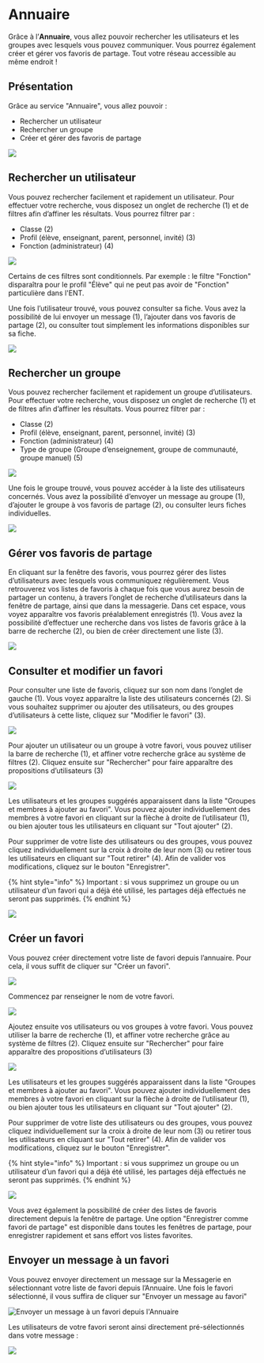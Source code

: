 # Annuaire

Grâce à l’**Annuaire**, vous allez pouvoir rechercher les utilisateurs et les groupes avec lesquels vous pouvez communiquer. Vous pourrez également créer et gérer vos favoris de partage. Tout votre réseau accessible au même endroit !

## Présentation

Grâce au service "Annuaire", vous allez pouvoir :

* Rechercher un utilisateur
* Rechercher un groupe
* Créer et gérer des favoris de partage

![](<.gitbook/assets/annuaire-presentation-2-2-1-1 (1) (1).png>)

## Rechercher un utilisateur

Vous pouvez rechercher facilement et rapidement un utilisateur. Pour effectuer votre recherche, vous disposez un onglet de recherche (1) et de filtres afin d’affiner les résultats. Vous pourrez filtrer par :

* Classe (2)
* Profil (élève, enseignant, parent, personnel, invité) (3)
* Fonction (administrateur) (4)

![](<.gitbook/assets/annuaire1-1-1-1 (1) (1).png>)

Certains de ces filtres sont conditionnels. Par exemple : le filtre "Fonction" disparaîtra pour le profil "Élève" qui ne peut pas avoir de "Fonction" particulière dans l'ENT.

Une fois l’utilisateur trouvé, vous pouvez consulter sa fiche. Vous avez la possibilité de lui envoyer un message (1), l’ajouter dans vos favoris de partage (2), ou consulter tout simplement les informations disponibles sur sa fiche.

![](<.gitbook/assets/fiche-annuaire-2-1 (1) (1).png>)

## Rechercher un groupe

Vous pouvez rechercher facilement et rapidement un groupe d’utilisateurs. Pour effectuer votre recherche, vous disposez un onglet de recherche (1) et de filtres afin d’affiner les résultats. Vous pourrez filtrer par :

* Classe (2)
* Profil (élève, enseignant, parent, personnel, invité) (3)
* Fonction (administrateur) (4)
* Type de groupe (Groupe d’enseignement, groupe de communauté, groupe manuel) (5)

![](<.gitbook/assets/groupe-2-1 (1) (1) (2).png>)

Une fois le groupe trouvé, vous pouvez accéder à la liste des utilisateurs concernés. Vous avez la possibilité d’envoyer un message au groupe (1), d’ajouter le groupe à vos favoris de partage (2), ou consulter leurs fiches individuelles.

![](<.gitbook/assets/groupe-liste-1-1 (2) (2).png>)

## Gérer vos favoris de partage

En cliquant sur la fenêtre des favoris, vous pourrez gérer des listes d’utilisateurs avec lesquels vous communiquez régulièrement. Vous retrouverez vos listes de favoris à chaque fois que vous aurez besoin de partager un contenu, à travers l’onglet de recherche d’utilisateurs dans la fenêtre de partage, ainsi que dans la messagerie. Dans cet espace, vous voyez apparaître vos favoris préalablement enregistrés (1). Vous avez la possibilité d’effectuer une recherche dans vos listes de favoris grâce à la barre de recherche (2), ou bien de créer directement une liste (3).

![](<.gitbook/assets/favoris-presentation-1-2 (1) (1) (2).png>)

## Consulter et modifier un favori

Pour consulter une liste de favoris, cliquez sur son nom dans l’onglet de gauche (1). Vous voyez apparaître la liste des utilisateurs concernés (2). Si vous souhaitez supprimer ou ajouter des utilisateurs, ou des groupes d’utilisateurs à cette liste, cliquez sur "Modifier le favori" (3).

![](<.gitbook/assets/consulter-modifier-favori-1-1-1-1 (2) (2).png>)

Pour ajouter un utilisateur ou un groupe à votre favori, vous pouvez utiliser la barre de recherche (1), et affiner votre recherche grâce au système de filtres (2). Cliquez ensuite sur "Rechercher" pour faire apparaître des propositions d’utilisateurs (3)

![](<.gitbook/assets/favori-ajout-1-1-1-2 (1) (1) (2).png>)

Les utilisateurs et les groupes suggérés apparaissent dans la liste "Groupes et membres à ajouter au favori". Vous pouvez ajouter individuellement des membres à votre favori en cliquant sur la flèche à droite de l’utilisateur (1), ou bien ajouter tous les utilisateurs en cliquant sur "Tout ajouter" (2).

Pour supprimer de votre liste des utilisateurs ou des groupes, vous pouvez cliquez individuellement sur la croix à droite de leur nom (3) ou retirer tous les utilisateurs en cliquant sur "Tout retirer" (4). Afin de valider vos modifications, cliquez sur le bouton "Enregistrer".

{% hint style="info" %}
Important : si vous supprimez un groupe ou un utilisateur d’un favori qui a déjà été utilisé, les partages déjà effectués ne seront pas supprimés.
{% endhint %}

![](<.gitbook/assets/favori-gerer-1-1-1 (1) (1) (6).png>)

## Créer un favori

Vous pouvez créer directement votre liste de favori depuis l’annuaire. Pour cela, il vous suffit de cliquer sur "Créer un favori".

![](<.gitbook/assets/creer-favori-2-1-1 (2) (1).png>)

Commencez par renseigner le nom de votre favori.

![](<.gitbook/assets/nom-favori-2-2-2 (1) (1) (2).png>)

Ajoutez ensuite vos utilisateurs ou vos groupes à votre favori. Vous pouvez utiliser la barre de recherche (1), et affiner votre recherche grâce au système de filtres (2). Cliquez ensuite sur "Rechercher" pour faire apparaître des propositions d’utilisateurs (3)

![](<.gitbook/assets/2018-08-23\_09h54\_11-2-2-1 (1) (1).png>)

Les utilisateurs et les groupes suggérés apparaissent dans la liste "Groupes et membres à ajouter au favori". Vous pouvez ajouter individuellement des membres à votre favori en cliquant sur la flèche à droite de l’utilisateur (1), ou bien ajouter tous les utilisateurs en cliquant sur "Tout ajouter" (2).

Pour supprimer de votre liste des utilisateurs ou des groupes, vous pouvez cliquez individuellement sur la croix à droite de leur nom (3) ou retirer tous les utilisateurs en cliquant sur "Tout retirer" (4). Afin de valider vos modifications, cliquez sur le bouton "Enregistrer".

{% hint style="info" %}
Important : si vous supprimez un groupe ou un utilisateur d’un favori qui a déjà été utilisé, les partages déjà effectués ne seront pas supprimés.
{% endhint %}

![](<.gitbook/assets/favori-gerer-1-1-1 (1) (1) (7).png>)

Vous avez également la possibilité de créer des listes de favoris directement depuis la fenêtre de partage. Une option "Enregistrer comme favori de partage" est disponible dans toutes les fenêtres de partage, pour enregistrer rapidement et sans effort vos listes favorites.

## Envoyer un message à un favori

Vous pouvez envoyer directement un message sur la Messagerie en sélectionnant votre liste de favori depuis l’Annuaire. Une fois le favori sélectionné, il vous suffira de cliquer sur "Envoyer un message au favori"

![Envoyer un message à un favori depuis l'Annuaire](<.gitbook/assets/annuaire-message-favori-1-1-1 (2) (1).png>)

Les utilisateurs de votre favori seront ainsi directement pré-sélectionnés dans votre message :

![](<.gitbook/assets/messagerie-favori-2-1 (1) (1).png>)
